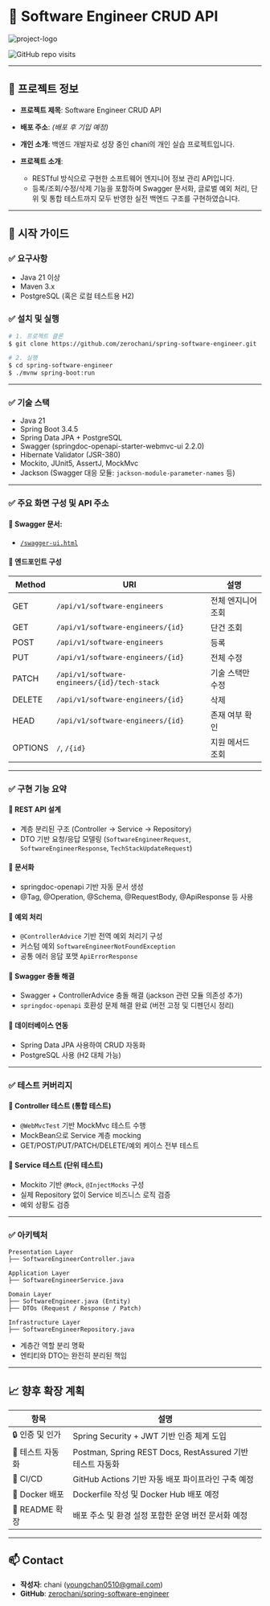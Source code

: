 # 📘 Software Engineer CRUD API

![project-logo](https://via.placeholder.com/800x200.png?text=Software+Engineer+CRUD+API)

![GitHub repo visits](https://visitor-badge.laobi.icu/badge?page_id=zerochani.spring-software-engineer)

---

## 📝 프로젝트 정보

* **프로젝트 제목**: Software Engineer CRUD API
* **배포 주소**: *(배포 후 기입 예정)*
* **개인 소개**: 백엔드 개발자로 성장 중인 chani의 개인 실습 프로젝트입니다.
* **프로젝트 소개**:

    * RESTful 방식으로 구현한 소프트웨어 엔지니어 정보 관리 API입니다.
    * 등록/조회/수정/삭제 기능을 포함하며 Swagger 문서화, 글로벌 예외 처리, 단위 및 통합 테스트까지 모두 반영한 실전 백엔드 구조를 구현하였습니다.

---

## 🚀 시작 가이드

### ✅ 요구사항

* Java 21 이상
* Maven 3.x
* PostgreSQL (혹은 로컬 테스트용 H2)

### ✅ 설치 및 실행

```bash
# 1. 프로젝트 클론
$ git clone https://github.com/zerochani/spring-software-engineer.git

# 2. 실행
$ cd spring-software-engineer
$ ./mvnw spring-boot:run
```

---

### ✅ 기술 스택

* Java 21
* Spring Boot 3.4.5
* Spring Data JPA + PostgreSQL
* Swagger (springdoc-openapi-starter-webmvc-ui 2.2.0)
* Hibernate Validator (JSR-380)
* Mockito, JUnit5, AssertJ, MockMvc
* Jackson (Swagger 대응 모듈: `jackson-module-parameter-names` 등)

---

### ✅ 주요 화면 구성 및 API 주소

#### 📍 Swagger 문서:

* [`/swagger-ui.html`](http://localhost:8080/swagger-ui.html)

#### 📍 엔드포인트 구성

| Method  | URI                                          | 설명         |
| ------- | -------------------------------------------- | ---------- |
| GET     | `/api/v1/software-engineers`                 | 전체 엔지니어 조회 |
| GET     | `/api/v1/software-engineers/{id}`            | 단건 조회      |
| POST    | `/api/v1/software-engineers`                 | 등록         |
| PUT     | `/api/v1/software-engineers/{id}`            | 전체 수정      |
| PATCH   | `/api/v1/software-engineers/{id}/tech-stack` | 기술 스택만 수정  |
| DELETE  | `/api/v1/software-engineers/{id}`            | 삭제         |
| HEAD    | `/api/v1/software-engineers/{id}`            | 존재 여부 확인   |
| OPTIONS | `/`, `/{id}`                                 | 지원 메서드 조회  |

---

### ✅ 구현 기능 요약

#### 🔸 REST API 설계

* 계층 분리된 구조 (Controller → Service → Repository)
* DTO 기반 요청/응답 모델링 (`SoftwareEngineerRequest`, `SoftwareEngineerResponse`, `TechStackUpdateRequest`)

#### 🔸 문서화

* springdoc-openapi 기반 자동 문서 생성
* @Tag, @Operation, @Schema, @RequestBody, @ApiResponse 등 사용

#### 🔸 예외 처리

* `@ControllerAdvice` 기반 전역 예외 처리기 구성
* 커스텀 예외 `SoftwareEngineerNotFoundException`
* 공통 에러 응답 포맷 `ApiErrorResponse`

#### 🔸 Swagger 충돌 해결

* Swagger + ControllerAdvice 충돌 해결 (jackson 관련 모듈 의존성 추가)
* `springdoc-openapi` 호환성 문제 해결 완료 (버전 고정 및 디펜던시 정리)

#### 🔸 데이터베이스 연동

* Spring Data JPA 사용하여 CRUD 자동화
* PostgreSQL 사용 (H2 대체 가능)

---

### ✅ 테스트 커버리지

#### 📌 Controller 테스트 (통합 테스트)

* `@WebMvcTest` 기반 MockMvc 테스트 수행
* MockBean으로 Service 계층 mocking
* GET/POST/PUT/PATCH/DELETE/예외 케이스 전부 테스트

#### 📌 Service 테스트 (단위 테스트)

* Mockito 기반 `@Mock`, `@InjectMocks` 구성
* 실제 Repository 없이 Service 비즈니스 로직 검증
* 예외 상황도 검증

---

### ✅ 아키텍처

```plaintext
Presentation Layer
├── SoftwareEngineerController.java

Application Layer
├── SoftwareEngineerService.java

Domain Layer
├── SoftwareEngineer.java (Entity)
├── DTOs (Request / Response / Patch)

Infrastructure Layer
├── SoftwareEngineerRepository.java
```

* 계층간 역할 분리 명확
* 엔티티와 DTO는 완전히 분리된 책임

---

## 📈 향후 확장 계획

| 항목           | 설명                                                |
| ------------ | ------------------------------------------------- |
| 🔒 인증 및 인가   | Spring Security + JWT 기반 인증 체계 도입                 |
| 🔄 테스트 자동화   | Postman, Spring REST Docs, RestAssured 기반 테스트 자동화 |
| 🚀 CI/CD     | GitHub Actions 기반 자동 배포 파이프라인 구축 예정               |
| 🐳 Docker 배포 | Dockerfile 작성 및 Docker Hub 배포 예정                  |
| 📃 README 확장 | 배포 주소 및 환경 설정 포함한 운영 버전 문서화 예정                    |

---

## 📫 Contact

* **작성자**: chani ([youngchan0510@gmail.com](mailto:youngchan0510@gmail.com))
* **GitHub**: [zerochani/spring-software-engineer](https://github.com/zerochani/spring-software-engineer)
